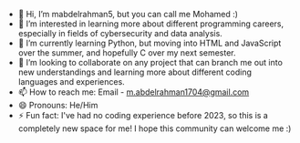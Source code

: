 - 👋 Hi, I’m mabdelrahman5, but you can call me Mohamed :)
- 👀 I’m interested in learning more about different programming careers, especially in fields of cybersecurity and data analysis.
- 🌱 I’m currently learning Python, but moving into HTML and JavaScript over the summer, and hopefully C over my next semester.
- 💞️ I’m looking to collaborate on any project that can branch me out into new understandings and learning more about different coding languages and experiences.
- 📫 How to reach me: Email - m.abdelrahman1704@gmail.com
- 😄 Pronouns: He/Him
- ⚡ Fun fact: I've had no coding experience before 2023, so this is a completely new space for me! I hope this community can welcome me :)

<!---
mabdelrahman5/mabdelrahman5 is a ✨ special ✨ repository because its `README.md` (this file) appears on your GitHub profile.
You can click the Preview link to take a look at your changes.
--->

